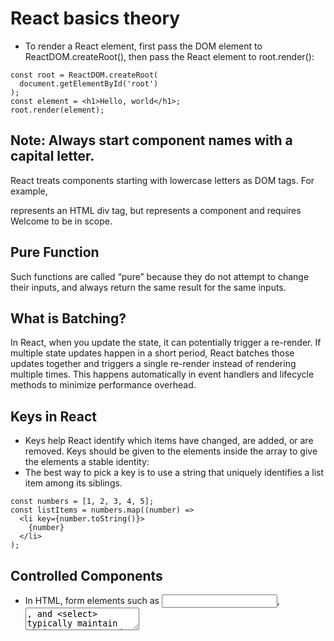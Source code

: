 # React basics theory

- To render a React element, first pass the DOM element to ReactDOM.createRoot(), then pass the React element to root.render():
```
const root = ReactDOM.createRoot(
  document.getElementById('root')
);
const element = <h1>Hello, world</h1>;
root.render(element);
```

## Note: Always start component names with a capital letter.

React treats components starting with lowercase letters as DOM tags. For example, <div /> represents an HTML div tag, but <Welcome /> 
represents a component and requires Welcome to be in scope.

## Pure Function
Such functions are called “pure” because they do not attempt to change their inputs, and always return the same result for the same inputs.

## What is Batching?
In React, when you update the state, it can potentially trigger a re-render. If multiple state updates happen in a short period, 
React batches those updates together and triggers a single re-render instead of rendering multiple times.
This happens automatically in event handlers and lifecycle methods to minimize performance overhead.

## Keys in React
- Keys help React identify which items have changed, are added, or are removed. Keys should be given to the elements inside the array to give the elements a stable identity:
- The best way to pick a key is to use a string that uniquely identifies a list item among its siblings.
  
```
const numbers = [1, 2, 3, 4, 5];
const listItems = numbers.map((number) =>
  <li key={number.toString()}>
    {number}
  </li>
);
```

## Controlled Components
- In HTML, form elements such as <input>, <textarea>, and <select> typically maintain their own state and update it based on user input.
- So, to handle these , we can use "useState" hoooks, to maintain the state, such that all these are totally controlled by react, when ever user type any thing.
- Whenever we have to deal with forms in react either we can go with Controlled or Un-Controlled method
- We can use some other library like "Formik" to take care all the "setState" for every input.



## what do you understand by Accessibility ?
- Web accessibility (also referred to as a11y) is the design and creation of websites that can be used by everyone.






























